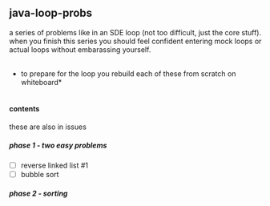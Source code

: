 ## java-loop-probs
a series of problems like in an SDE loop (not too difficult, just the core stuff). when you finish this series you should feel confident entering mock loops or actual loops without embarassing yourself.
<br><br>

*  to prepare for the loop you rebuild each of these from scratch on whiteboard*
<br><br>

#### contents
  these are also in issues
<br>
##### phase 1 - two easy problems
- [ ] reverse linked list #1
- [ ] bubble sort

##### phase 2 - sorting
